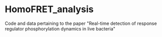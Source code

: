 # HomoFRET_analysis
Code and data pertaining to the paper "Real-time detection of response regulator phosphorylation dynamics in live bacteria"
